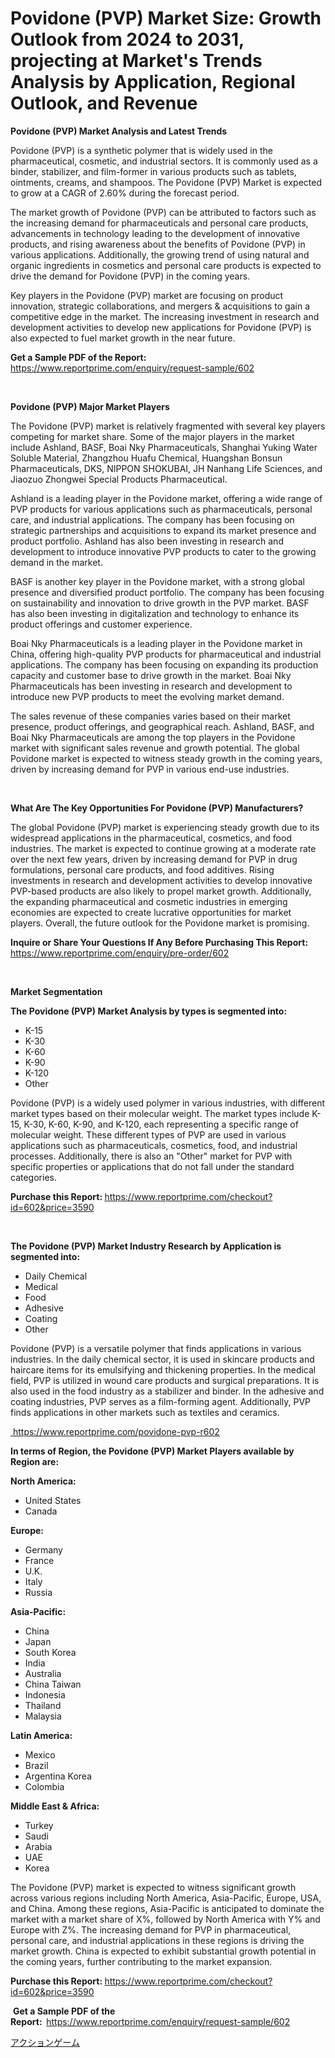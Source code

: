 <p><h1>Povidone (PVP) Market Size: Growth Outlook from 2024 to 2031, projecting at Market's Trends Analysis by Application, Regional Outlook, and Revenue</h1></p><p><strong>Povidone (PVP) Market Analysis and Latest Trends</strong></p>
<p><p>Povidone (PVP) is a synthetic polymer that is widely used in the pharmaceutical, cosmetic, and industrial sectors. It is commonly used as a binder, stabilizer, and film-former in various products such as tablets, ointments, creams, and shampoos. The Povidone (PVP) Market is expected to grow at a CAGR of 2.60% during the forecast period.</p><p>The market growth of Povidone (PVP) can be attributed to factors such as the increasing demand for pharmaceuticals and personal care products, advancements in technology leading to the development of innovative products, and rising awareness about the benefits of Povidone (PVP) in various applications. Additionally, the growing trend of using natural and organic ingredients in cosmetics and personal care products is expected to drive the demand for Povidone (PVP) in the coming years.</p><p>Key players in the Povidone (PVP) market are focusing on product innovation, strategic collaborations, and mergers & acquisitions to gain a competitive edge in the market. The increasing investment in research and development activities to develop new applications for Povidone (PVP) is also expected to fuel market growth in the near future.</p></p>
<p><strong>Get a Sample PDF of the Report:&nbsp;</strong> <a href="https://www.reportprime.com/enquiry/request-sample/602">https://www.reportprime.com/enquiry/request-sample/602</a></p>
<p>&nbsp;</p>
<p><strong>Povidone (PVP) Major Market Players</strong></p>
<p><p>The Povidone (PVP) market is relatively fragmented with several key players competing for market share. Some of the major players in the market include Ashland, BASF, Boai Nky Pharmaceuticals, Shanghai Yuking Water Soluble Material, Zhangzhou Huafu Chemical, Huangshan Bonsun Pharmaceuticals, DKS, NIPPON SHOKUBAI, JH Nanhang Life Sciences, and Jiaozuo Zhongwei Special Products Pharmaceutical.</p><p>Ashland is a leading player in the Povidone market, offering a wide range of PVP products for various applications such as pharmaceuticals, personal care, and industrial applications. The company has been focusing on strategic partnerships and acquisitions to expand its market presence and product portfolio. Ashland has also been investing in research and development to introduce innovative PVP products to cater to the growing demand in the market.</p><p>BASF is another key player in the Povidone market, with a strong global presence and diversified product portfolio. The company has been focusing on sustainability and innovation to drive growth in the PVP market. BASF has also been investing in digitalization and technology to enhance its product offerings and customer experience.</p><p>Boai Nky Pharmaceuticals is a leading player in the Povidone market in China, offering high-quality PVP products for pharmaceutical and industrial applications. The company has been focusing on expanding its production capacity and customer base to drive growth in the market. Boai Nky Pharmaceuticals has been investing in research and development to introduce new PVP products to meet the evolving market demand.</p><p>The sales revenue of these companies varies based on their market presence, product offerings, and geographical reach. Ashland, BASF, and Boai Nky Pharmaceuticals are among the top players in the Povidone market with significant sales revenue and growth potential. The global Povidone market is expected to witness steady growth in the coming years, driven by increasing demand for PVP in various end-use industries.</p></p>
<p>&nbsp;</p>
<p><strong>What Are The Key Opportunities For Povidone (PVP) Manufacturers?</strong></p>
<p><p>The global Povidone (PVP) market is experiencing steady growth due to its widespread applications in the pharmaceutical, cosmetics, and food industries. The market is expected to continue growing at a moderate rate over the next few years, driven by increasing demand for PVP in drug formulations, personal care products, and food additives. Rising investments in research and development activities to develop innovative PVP-based products are also likely to propel market growth. Additionally, the expanding pharmaceutical and cosmetic industries in emerging economies are expected to create lucrative opportunities for market players. Overall, the future outlook for the Povidone market is promising.</p></p>
<p><strong>Inquire or Share Your Questions If Any Before Purchasing This Report:</strong> <a href="https://www.reportprime.com/enquiry/pre-order/602">https://www.reportprime.com/enquiry/pre-order/602</a></p>
<p>&nbsp;</p>
<p><strong>Market Segmentation</strong></p>
<p><strong>The Povidone (PVP) Market Analysis by types is segmented into:</strong></p>
<p><ul><li>K-15</li><li>K-30</li><li>K-60</li><li>K-90</li><li>K-120</li><li>Other</li></ul></p>
<p><p>Povidone (PVP) is a widely used polymer in various industries, with different market types based on their molecular weight. The market types include K-15, K-30, K-60, K-90, and K-120, each representing a specific range of molecular weight. These different types of PVP are used in various applications such as pharmaceuticals, cosmetics, food, and industrial processes. Additionally, there is also an "Other" market for PVP with specific properties or applications that do not fall under the standard categories.</p></p>
<p><strong>Purchase this Report:&nbsp;</strong><a href="https://www.reportprime.com/checkout?id=602&price=3590">https://www.reportprime.com/checkout?id=602&price=3590</a></p>
<p>&nbsp;</p>
<p><strong>The Povidone (PVP) Market Industry Research by Application is segmented into:</strong></p>
<p><ul><li>Daily Chemical</li><li>Medical</li><li>Food</li><li>Adhesive</li><li>Coating</li><li>Other</li></ul></p>
<p><p>Povidone (PVP) is a versatile polymer that finds applications in various industries. In the daily chemical sector, it is used in skincare products and haircare items for its emulsifying and thickening properties. In the medical field, PVP is utilized in wound care products and surgical preparations. It is also used in the food industry as a stabilizer and binder. In the adhesive and coating industries, PVP serves as a film-forming agent. Additionally, PVP finds applications in other markets such as textiles and ceramics.</p></p>
<p><a href="https://www.reportprime.com/povidone-pvp-r602">&nbsp;https://www.reportprime.com/povidone-pvp-r602</a></p>
<p><strong>In terms of Region, the Povidone (PVP) Market Players available by Region are:</strong></p>
<p>
    <p> <strong> North America: </strong>
        <ul>
            <li>United States</li>
            <li>Canada</li>
        </ul>
        </p> 
    <p> <strong> Europe: </strong>
        <ul>
            <li>Germany</li>
            <li>France</li>
            <li>U.K.</li>
            <li>Italy</li>
            <li>Russia</li>
        </ul>
        </p> 
    <p> <strong> Asia-Pacific: </strong>
        <ul>
            <li>China</li>
            <li>Japan</li>
            <li>South Korea</li>
            <li>India</li>
            <li>Australia</li>
            <li>China Taiwan</li>
            <li>Indonesia</li>
            <li>Thailand</li>
            <li>Malaysia</li>
        </ul>
        </p> 
    <p> <strong> Latin America: </strong>
        <ul>
            <li>Mexico</li>
            <li>Brazil</li>
            <li>Argentina Korea</li>
            <li>Colombia</li>
        </ul>
        </p> 
    <p> <strong> Middle East & Africa: </strong>
        <ul>
            <li>Turkey</li>
            <li>Saudi</li>
            <li>Arabia</li>
            <li>UAE</li>
            <li>Korea</li>
        </ul>
    </p>
    </p>
<p><p>The Povidone (PVP) market is expected to witness significant growth across various regions including North America, Asia-Pacific, Europe, USA, and China. Among these regions, Asia-Pacific is anticipated to dominate the market with a market share of X%, followed by North America with Y% and Europe with Z%. The increasing demand for PVP in pharmaceutical, personal care, and industrial applications in these regions is driving the market growth. China is expected to exhibit substantial growth potential in the coming years, further contributing to the market expansion.</p></p>
<p><strong>Purchase this Report: </strong><a href="https://www.reportprime.com/checkout?id=602&price=3590">https://www.reportprime.com/checkout?id=602&price=3590</a></p>
<p>&nbsp;<strong>Get a Sample PDF of the Report:&nbsp;&nbsp;</strong><a href="https://www.reportprime.com/enquiry/request-sample/602">https://www.reportprime.com/enquiry/request-sample/602</a></p>
<p><strong></strong></p>
<p><p><a href="https://github.com/MacyOrn/Market-Research-Report-List-1/blob/main/310382470083.md">アクションゲーム</a></p></p>